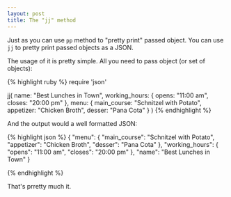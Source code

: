 ```yaml
---
layout: post
title: The "jj" method
---
```


Just as you can use `pp` method to "pretty print" passed object. You can use `jj` to pretty print passed objects as a JSON.

The usage of it is pretty simple. All you need to pass object (or set of objects):

{% highlight ruby %}
require 'json'

jj(
  name: "Best Lunches in Town",
  working_hours: { opens: "11:00 am", closes: "20:00 pm" },
  menu: {
    main_course: "Schnitzel with Potato",
    appetizer: "Chicken Broth",
    desser: "Pana Cota"
  }
)
{% endhighlight %}

And the output would a well formatted JSON:

{% highlight json %}
{
  "menu": {
    "main_course": "Schnitzel with Potato",
    "appetizer": "Chicken Broth",
    "desser": "Pana Cota"
  },
  "working_hours": {
    "opens": "11:00 am",
    "closes": "20:00 pm"
  },
  "name": "Best Lunches in Town"
}

{% endhighlight %}

That's prretty much it.

